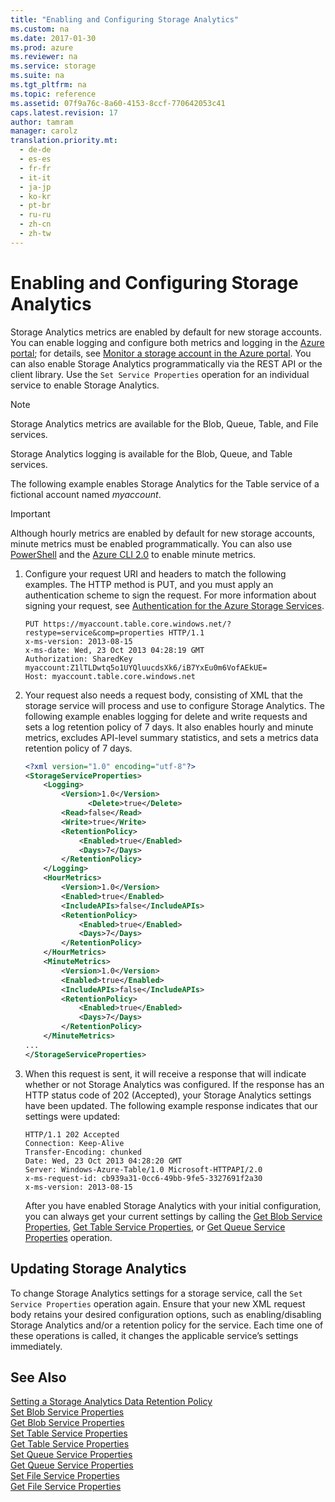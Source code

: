 ```yaml
---
title: "Enabling and Configuring Storage Analytics"
ms.custom: na
ms.date: 2017-01-30
ms.prod: azure
ms.reviewer: na
ms.service: storage
ms.suite: na
ms.tgt_pltfrm: na
ms.topic: reference
ms.assetid: 07f9a76c-8a60-4153-8ccf-770642053c41
caps.latest.revision: 17
author: tamram
manager: carolz
translation.priority.mt: 
  - de-de
  - es-es
  - fr-fr
  - it-it
  - ja-jp
  - ko-kr
  - pt-br
  - ru-ru
  - zh-cn
  - zh-tw
---
```

# Enabling and Configuring Storage Analytics

Storage Analytics metrics are enabled by default for new storage accounts. You can enable logging and configure both metrics and logging in the [Azure portal](https://portal.azure.com/); for details, see [Monitor a storage account in the Azure portal](/azure/storage/storage-monitor-storage-account). You can also enable Storage Analytics programmatically via the REST API or the client library. Use the `Set Service Properties` operation for an individual service to enable Storage Analytics.  
  
> [!NOTE]
> Storage Analytics metrics are available for the Blob, Queue, Table, and File services.  
>   
> Storage Analytics logging is available for the Blob, Queue, and Table services.
>
  
 The following example enables Storage Analytics for the Table service of a fictional account named *myaccount*.  

> [!IMPORTANT]
> Although hourly metrics are enabled by default for new storage accounts, minute metrics must be enabled programmatically. You can also use [PowerShell](/powershell/storage/azure.storage/v2.5.0/set-azurestorageservicemetricsproperty) and the [Azure CLI 2.0](/cli/azure/storage/metrics#update) to enable minute metrics.
>

1. Configure your request URI and headers to match the following examples. The HTTP method is PUT, and you must apply an authentication scheme to sign the request. For more information about signing your request, see [Authentication for the Azure Storage Services](authorization-for-the-azure-storage-services.md).  
  
   ```  
   PUT https://myaccount.table.core.windows.net/?restype=service&comp=properties HTTP/1.1  
   x-ms-version: 2013-08-15  
   x-ms-date: Wed, 23 Oct 2013 04:28:19 GMT  
   Authorization: SharedKey  
   myaccount:Z1lTLDwtq5o1UYQluucdsXk6/iB7YxEu0m6VofAEkUE=  
   Host: myaccount.table.core.windows.net  
   ```  
  
2. Your request also needs a request body, consisting of XML that the storage service will process and use to configure Storage Analytics. The following example enables logging for delete and write requests and sets a log retention policy of 7 days. It also enables hourly and minute metrics, excludes API-level summary statistics, and sets a metrics data retention policy of 7 days.  
  
   ```xml  
   <?xml version="1.0" encoding="utf-8"?>  
   <StorageServiceProperties>  
       <Logging>  
           <Version>1.0</Version>  
                 <Delete>true</Delete>  
           <Read>false</Read>  
           <Write>true</Write>  
           <RetentionPolicy>  
               <Enabled>true</Enabled>  
               <Days>7</Days>  
           </RetentionPolicy>  
       </Logging>  
       <HourMetrics>  
           <Version>1.0</Version>  
           <Enabled>true</Enabled>  
           <IncludeAPIs>false</IncludeAPIs>  
           <RetentionPolicy>  
               <Enabled>true</Enabled>  
               <Days>7</Days>  
           </RetentionPolicy>  
       </HourMetrics>  
       <MinuteMetrics>  
           <Version>1.0</Version>  
           <Enabled>true</Enabled>  
           <IncludeAPIs>false</IncludeAPIs>  
           <RetentionPolicy>  
               <Enabled>true</Enabled>  
               <Days>7</Days>  
           </RetentionPolicy>  
       </MinuteMetrics>  
   ...
   </StorageServiceProperties>  
   ```

3. When this request is sent, it will receive a response that will indicate whether or not Storage Analytics was configured. If the response has an HTTP status code of 202 (Accepted), your Storage Analytics settings have been updated. The following example response indicates that our settings were updated:  
  
   ```  
   HTTP/1.1 202 Accepted  
   Connection: Keep-Alive  
   Transfer-Encoding: chunked  
   Date: Wed, 23 Oct 2013 04:28:20 GMT  
   Server: Windows-Azure-Table/1.0 Microsoft-HTTPAPI/2.0  
   x-ms-request-id: cb939a31-0cc6-49bb-9fe5-3327691f2a30  
   x-ms-version: 2013-08-15  
   ```  
  
   After you have enabled Storage Analytics with your initial configuration, you can always get your current settings by calling the [Get Blob Service Properties](Get-Blob-Service-Properties.md), [Get Table Service Properties](Get-Table-Service-Properties.md), or [Get Queue Service Properties](Get-Queue-Service-Properties.md) operation.  
  
## Updating Storage Analytics  
 To change Storage Analytics settings for a storage service, call the `Set Service Properties` operation again. Ensure that your new XML request body retains your desired configuration options, such as enabling/disabling Storage Analytics and/or a retention policy for the service. Each time one of these operations is called, it changes the applicable service’s settings immediately.  
  
## See Also  
 [Setting a Storage Analytics Data Retention Policy](Setting-a-Storage-Analytics-Data-Retention-Policy.md)   
 [Set Blob Service Properties](Set-Blob-Service-Properties.md)   
 [Get Blob Service Properties](Get-Blob-Service-Properties.md)   
 [Set Table Service Properties](Set-Table-Service-Properties.md)   
 [Get Table Service Properties](Get-Table-Service-Properties.md)   
 [Set Queue Service Properties](Set-Queue-Service-Properties.md)   
 [Get Queue Service Properties](Get-Queue-Service-Properties.md)   
 [Set File Service Properties](Set-File-Service-Properties.md)   
 [Get File Service Properties](Get-File-Service-Properties.md)

